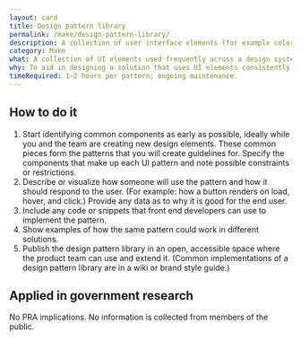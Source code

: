 ```yaml
---
layout: card
title: Design pattern library
permalink: /make/design-pattern-library/
description: A collection of user interface elements (for example colors, icons, and buttons) used frequently across a website or service, consisting of the base patterns and helpful information about how to use them.
category: Make
what: A collection of UI elements used frequently across a design system, consisting of the base patterns and helpful information about how to use them.
why: To aid in designing a solution that uses UI elements consistently. Maintaining a set of approved, reusable patterns makes it easier to produce new features or make updates to the current solution.
timeRequired: 1–2 hours per pattern; ongoing maintenance.
---
```


## How to do it

1. Start identifying common components as early as possible, ideally while you and the team are creating new design elements. These common pieces form the patterns that you will create guidelines for. Specify the components that make up each UI pattern and note possible constraints or restrictions.
1. Describe or visualize how someone will use the pattern and how it should respond to the user. (For example: how a button renders on load, hover, and click.) Provide any data as to why it is good for the end user.
1. Include any code or snippets that front end developers can use to implement the pattern.
1. Show examples of how the same pattern could work in different solutions.
1. Publish the design pattern library in an open, accessible space where the product team can use and extend it. (Common implementations of a design pattern library are in a wiki or brand style guide.)  

<section class="method--section method--section--government-considerations" markdown="1" >

## Applied in government research

No PRA implications. No information is collected from members of the public.
</section>
